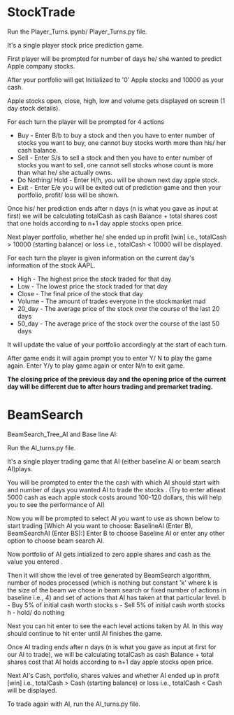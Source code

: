 # StockTrade
Run the Player_Turns.ipynb/ Player_Turns.py file.

It's a single player stock price prediction game.

First player will be prompted for number of days he/ she wanted to predict Apple company stocks.

After your portfolio will get Initialized to '0' Apple stocks and 10000 as your cash.

Apple stocks open, close, high, low and volume gets displayed on screen (1 day stock details).

For each turn the player will be prompted for 4 actions
* Buy - Enter B/b to buy a stock and then you have to enter number of stocks you want to buy, one cannot buy stocks worth more than his/ her cash balance.
* Sell - Enter S/s to sell a stock and then you have to enter number of stocks you want to sell, one cannot sell stocks whose count is more than what he/ she actually owns.
* Do Nothing/ Hold - Enter H/h, you will be shown next day apple stock.
* Exit - Enter E/e you will be exited out of prediction game and then your portfolio, profit/ loss will be shown.

Once his/ her prediction ends after n days (n is what you gave as input at first) we will be calculating totalCash as cash Balance + total shares cost that one holds according to n+1 day apple stocks open price.

Next player portfolio, whether he/ she ended up in profit [win] i.e., totalCash > 10000 (starting balance) or loss i.e., totalCash < 10000 will be displayed.

For each turn the player is given information on the current day's information of the stock AAPL.

* High - The highest price the stock traded for that day
* Low  - The lowest price the stock traded for that day
* Close - The final price of the stock that day
* Volume - The amount of trades everyone in the stockmarket mad
* 20_day - The average price of the stock over the course of the last 20 days
* 50_day - The average price of the stock over the course of the last 50 days

It will update the value of your portfolio accordingly at the start of each turn.

After game ends it will again prompt you to enter Y/ N to play the game again. Enter Y/y to play game again or enter N/n to exit game.

**The closing price of the previous day and the opening price of the current day will be different due to after hours trading and premarket trading.**

# BeamSearch
 
 BeamSearch_Tree_AI and Base line AI:
 
 Run the AI_turns.py file. 
 
 It's a single player trading game that AI (either baseline AI or beam search AI)plays. 
 
You will be prompted to enter the the cash with which AI should start with and number of days you wanted AI to trade the stocks . (Try to enter atleast 5000 cash as each apple stock costs around 100-120 dollars, this will help you to see the performance of AI)

Now you will be prompted to select AI you want to use as shown below to start trading
[Which AI you want to choose: BaselineAI (Enter B), BeamSearchAI (Enter BS):]
Enter B to choose Baseline AI or enter any other option to choose beam search AI.

Now portfolio of AI gets intialized to zero apple shares and cash as the value you entered . 

Then it will show the level of tree generated by BeamSearch algorithm, number of nodes processed (which is nothing but constant 'k' where k is the size of the beam we chose in beam search or fixed number of actions in baseline i.e., 4) and set of actions that AI has taken at that particular level. 
b - Buy 5% of initial cash worth stocks
s - Sell 5% of initial cash worth stocks 
h - hold/ do nothing

Next you can hit enter to see the each level actions taken by AI. In this way should continue to hit enter until AI finishes the game. 

Once AI trading ends after n days (n is what you gave as input at first for our AI to trade), we will be calculating totalCash as cash Balance + total shares cost that AI holds according to n+1 day apple stocks open price.

Next AI's Cash, portfolio, shares values and whether AI ended up in profit [win] i.e., totalCash > Cash (starting balance) or loss i.e., totalCash < Cash will be displayed.

To trade again with AI, run the AI_turns.py file.
 
 
 

